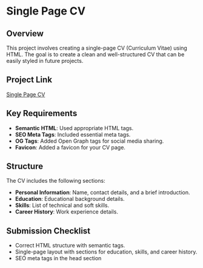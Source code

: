 # Single Page CV

## Overview
This project involves creating a single-page CV (Curriculum Vitae) using HTML. The goal is to create a clean and well-structured CV that can be easily styled in future projects.

## Project Link
[Single Page CV](https://roadmap.sh/projects/single-page-cv)

## Key Requirements
- **Semantic HTML**: Used appropriate HTML tags.
- **SEO Meta Tags**: Included essential meta tags.
- **OG Tags**: Added Open Graph tags for social media sharing.
- **Favicon**: Added a favicon for your CV page.

## Structure
The CV includes the following sections:
- **Personal Information**: Name, contact details, and a brief introduction.
- **Education**: Educational background details.
- **Skills**: List of technical and soft skills.
- **Career History**: Work experience details.

## Submission Checklist
- Correct HTML structure with semantic tags.
- Single-page layout with sections for education, skills, and career history.
- SEO meta tags in the head section
